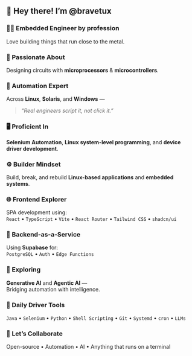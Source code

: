 ## 👋 Hey there! I’m @bravetux

### 👨‍💻 Embedded Engineer by profession  
Love building things that run close to the metal.

### 🔧 Passionate About  
Designing circuits with **microprocessors** & **microcontrollers**.

### 🧠 Automation Expert  
Across **Linux**, **Solaris**, and **Windows** —  
> _“Real engineers script it, not click it.”_

### 🖥️ Proficient In  
**Selenium Automation**, **Linux system-level programming**, and **device driver development**.

### ⚙️ Builder Mindset  
Build, break, and rebuild **Linux-based applications** and **embedded systems**.

### 🌐 Frontend Explorer  
SPA development using:  
`React` • `TypeScript` • `Vite` • `React Router` • `Tailwind CSS` • `shadcn/ui`

### 🔧 Backend-as-a-Service  
Using **Supabase** for:  
`PostgreSQL` • `Auth` • `Edge Functions`

### 🤖 Exploring  
**Generative AI** and **Agentic AI** —  
Bridging automation with intelligence.

### 🧰 Daily Driver Tools  
`Java` • `Selenium` • `Python` • `Shell Scripting` • `Git` • `Systemd` • `cron` • `LLMs`

### 💬 Let’s Collaborate  
Open-source • Automation • AI • Anything that runs on a terminal

<!---
bravetux/bravetux is a ✨ special ✨ repository because its `README.md` (this file) appears on your GitHub profile.
You can click the Preview link to take a look at your changes.
--->
